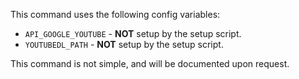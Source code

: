 This command uses the following config variables:

- `API_GOOGLE_YOUTUBE` - **NOT** setup by the setup script.
- `YOUTUBEDL_PATH` - **NOT** setup by the setup script.

This command is not simple, and will be documented upon request.
